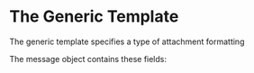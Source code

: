 # The Generic Template

The generic template specifies a type of attachment formatting

The message object contains these fields:
